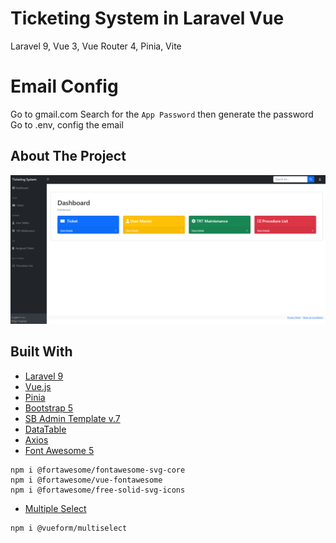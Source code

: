 # Ticketing System in Laravel Vue

Laravel 9, Vue 3, Vue Router 4, Pinia, Vite


# Email Config
Go to gmail.com
Search for the `App Password` then generate the password
Go to .env, config the email

<!-- ABOUT THE PROJECT -->
## About The Project
![](https://github.com/MigsGit/VueTicketingSystem/blob/main/resources/content/vue-ticketing.png)
<!-- PREVIEW -->

<!-- ## PREVIEW
![](https://github.com/MigsGit/VueTicketingSystem/blob/main/resources/content/vue-ticketing.gif) -->

## Built With

* [Laravel 9](https://laravel.com/docs/9.x/readme)
* [Vue.js](https://vuejs.org/)
* [Pinia](https://pinia.vuejs.org/)
* [Bootstrap 5](https://startbootstrap.com/template/sb-admin)
* [SB Admin Template v.7](https://www.npmjs.com/package/startbootstrap-sb-admin/v/7.0.6)
* [DataTable](https://datatables.net/manual/vue)
* [Axios](https://github.com/axios/axios)
* [Font Awesome 5](https://fontawesome.com/)
```
npm i @fortawesome/fontawesome-svg-core
npm i @fortawesome/vue-fontawesome
npm i @fortawesome/free-solid-svg-icons
```
* [Multiple Select](https://github.com/vueform/multiselect)
```
npm i @vueform/multiselect

```

